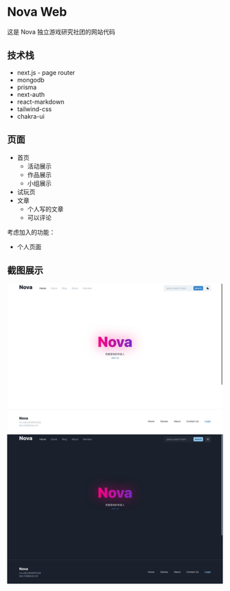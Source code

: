 # Nova Web

这是 Nova 独立游戏研究社团的网站代码

## 技术栈

- next.js - page router
- mongodb
- prisma
- next-auth
- react-markdown
- tailwind-css
- chakra-ui

## 页面

- 首页
  - 活动展示
  - 作品展示
  - 小组展示
- 试玩页
- 文章
  - 个人写的文章
  - 可以评论

考虑加入的功能：

- 个人页面


## 截图展示

![home](<doc/website shortcut.jpeg>)
![dark](doc/dark.jpeg)